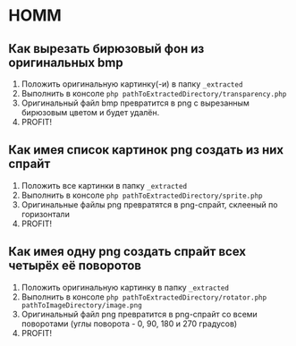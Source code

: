 # HOMM

## Как вырезать бирюзовый фон из оригинальных bmp

1. Положить оригинальную картинку(-и) в папку `_extracted`
2. Выполнить в консоле `php pathToExtractedDirectory/transparency.php`
3. Оригинальный файл bmp превратится в png с вырезанным бирюзовым цветом и будет удалён.
4. PROFIT!

## Как имея список картинок png создать из них спрайт

1. Положить все картинки в папку `_extracted`
2. Выполнить в консоле `php pathToExtractedDirectory/sprite.php`
3. Оригинальные файлы png превратятся в png-спрайт, склееный по горизонтали
4. PROFIT!

## Как имея одну png создать спрайт всех четырёх её поворотов

1. Положить оригинальную картинку в папку `_extracted`
2. Выполнить в консоле `php pathToExtractedDirectory/rotator.php pathToImageDirectory/image.png`
3. Оригинальный файл png превратится в png-спрайт со всеми поворотами (углы поворота - 0, 90, 180 и 270 градусов)
4. PROFIT!
